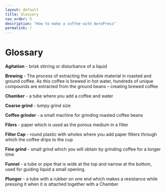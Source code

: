 ```yaml
---
layout: default
title: Glossary
nav_order: 5
description: "How to make a coffee with AeroPress"
permalink: /
---
```


# Glossary

**Agitation** - brisk stirring or disturbance of a liquid

**Brewing** - The process of extracting the soluble material in roasted and ground coffee. As this coffee is brewed in hot water, hundreds of unique compounds are extracted from the ground beans – creating brewed coffee

**Chamber** - a tube where you add a coffee and water

**Coarse grind** - lumpy grind size

**Coffee grinder** - a small machine for grinding roasted coffee beans

**Filers** - paper which is used as the porous medium in a filter

**Filter Cap** - round plastic with wholes where you add paper filters through which the coffee drips to the cup

**Fine grind** - small grind which you will obtain by grinding coffee for a longer time

**Funnel** - a tube or pipe that is wide at the top and narrow at the bottom, used for guiding liquid a small opening.

**Plunger** - a tube with a rubber on one end which makes a resistance while pressing it when it is attached together with a Chamber